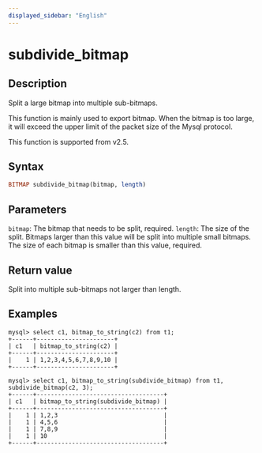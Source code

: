 ```yaml
---
displayed_sidebar: "English"
---
```


# subdivide_bitmap

## Description

Split a large bitmap into multiple sub-bitmaps.

This function is mainly used to export bitmap. When the bitmap is too large, it will exceed the upper limit of the packet size of the Mysql protocol.

This function is supported from v2.5.

## Syntax

```Haskell
BITMAP subdivide_bitmap(bitmap, length)
```

## Parameters

`bitmap`: The bitmap that needs to be split, required.
`length`: The size of the split. Bitmaps larger than this value will be split into multiple small bitmaps. The size of each bitmap is smaller than this value, required.

## Return value

Split into multiple sub-bitmaps not larger than length.

## Examples

```Plain
mysql> select c1, bitmap_to_string(c2) from t1;
+------+----------------------+
| c1   | bitmap_to_string(c2) |
+------+----------------------+
|    1 | 1,2,3,4,5,6,7,8,9,10 |
+------+----------------------+

mysql> select c1, bitmap_to_string(subdivide_bitmap) from t1, subdivide_bitmap(c2, 3);
+------+------------------------------------+
| c1   | bitmap_to_string(subdivide_bitmap) |
+------+------------------------------------+
|    1 | 1,2,3                              |
|    1 | 4,5,6                              |
|    1 | 7,8,9                              |
|    1 | 10                                 |
+------+------------------------------------+
```